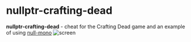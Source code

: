 # nullptr-crafting-dead
**nullptr-crafting-dead** - cheat for the Crafting Dead game and an example of using [null-mono](https://github.com/nullptr-sources/null-mono)
![screen](https://i.imgur.com/IXXVGrd.png)